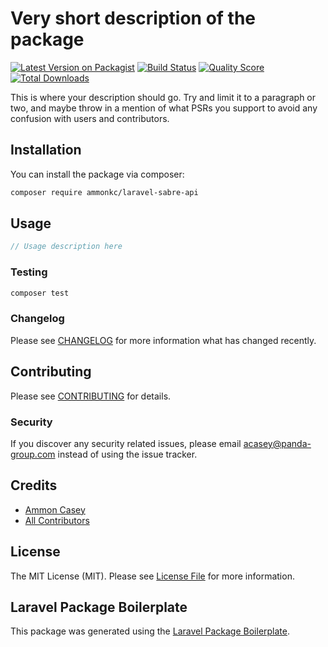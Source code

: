 # Very short description of the package

[![Latest Version on Packagist](https://img.shields.io/packagist/v/ammonkc/laravel-sabre-api.svg?style=flat-square)](https://packagist.org/packages/ammonkc/laravel-sabre-api)
[![Build Status](https://img.shields.io/travis/ammonkc/laravel-sabre-api/master.svg?style=flat-square)](https://travis-ci.org/ammonkc/laravel-sabre-api)
[![Quality Score](https://img.shields.io/scrutinizer/g/ammonkc/laravel-sabre-api.svg?style=flat-square)](https://scrutinizer-ci.com/g/ammonkc/laravel-sabre-api)
[![Total Downloads](https://img.shields.io/packagist/dt/ammonkc/laravel-sabre-api.svg?style=flat-square)](https://packagist.org/packages/ammonkc/laravel-sabre-api)

This is where your description should go. Try and limit it to a paragraph or two, and maybe throw in a mention of what PSRs you support to avoid any confusion with users and contributors.

## Installation

You can install the package via composer:

```bash
composer require ammonkc/laravel-sabre-api
```

## Usage

``` php
// Usage description here
```

### Testing

``` bash
composer test
```

### Changelog

Please see [CHANGELOG](CHANGELOG.md) for more information what has changed recently.

## Contributing

Please see [CONTRIBUTING](CONTRIBUTING.md) for details.

### Security

If you discover any security related issues, please email acasey@panda-group.com instead of using the issue tracker.

## Credits

- [Ammon Casey](https://github.com/ammonkc)
- [All Contributors](../../contributors)

## License

The MIT License (MIT). Please see [License File](LICENSE.md) for more information.

## Laravel Package Boilerplate

This package was generated using the [Laravel Package Boilerplate](https://laravelpackageboilerplate.com).